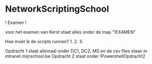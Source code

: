 # NetworkScriptingSchool

! Examen !

voor het examen van Kerst staat alles onder de map "!EXAMEN"

Hoe moet ik de scripts runnen?
	1. 
	2. 
	3. 

Opdracht 1 staat allemaal onder DC1, DC2, MS en de csv files staan in intranet.mijnschool.be
Opdracht 2 staat onder !PowershellOpdracht2